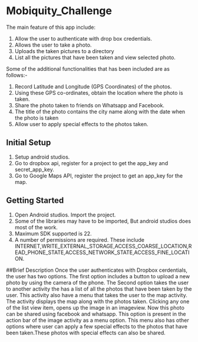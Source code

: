 # Mobiquity_Challenge

The main feature of this app include:
1. Allow the user to authenticate with drop box credentials.
2. Allows the user to take a photo.
3. Uploads the taken pictures to a directory
4. List all the pictures that have been taken and view selected photo.

Some of the additional functionalities that has been included are as follows:-
1. Record Latitude and Longitude (GPS Coordinates) of the photos.
2. Using these GPS co-ordinates, obtain the location where the photo is taken.
3. Share the photo taken to friends on Whatsapp and Facebook.
4. The title of the photo contains the city name along with the date when the photo is taken
5. Allow user to apply special effects to the photos taken.

## Initial Setup
1. Setup android studios.
2. Go to dropbox api, register for a project to get the app_key and secret_app_key.
3. Go to Google Maps API, register the project to get an app_key for the map.

## Getting Started
1. Open Android studios. Import the project.
2. Some of the libraries may have to be imported, But android studios does most of the work.
3. Maximum SDK supported is 22.
4. A number of permissions are required. These include INTERNET,WRITE_EXTERNAL_STORAGE,ACCESS_COARSE_LOCATION,READ_PHONE_STATE,ACCESS_NETWORK_STATE,ACCESS_FINE_LOCATION.

##Brief Description
Once the user authenticates with Dropbox cerdentials, the user has two options. The first option includes a button to upload a new photo by using the camera of the phone. The Second option takes the user to another activity the has a list of all the photos that have been taken by the user. This activity also have a menu that takes the user to the map activity. The activity displays the map along with the photos taken. Clicking any one of the list view item, opens up the image in an imageview. Now this photo can be shared using facebook and whatsapp. This option is present in the action bar of the image activity as a menu option. This menu also has other options where user can apply a few special effects to the photos that have been taken.These photos with special effects can also be shared. 

